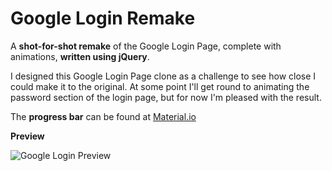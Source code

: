 # Google Login Remake
A **shot-for-shot remake** of the Google Login Page, complete with animations, **written using jQuery**.

I designed this Google Login Page clone as a challenge to see how close I could make it to the original. At some point I'll get round to animating the password section of the login page, but for now I'm pleased with the result.

The **progress bar** can be found at [Material.io](https://material.io/components/progress-indicators/)

**Preview**

![Google Login Preview](https://i.imgur.com/noS3bKa.png)
